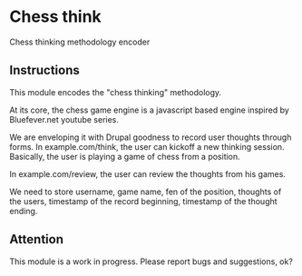 Chess think
===========

Chess thinking methodology encoder

Instructions
------------

This module encodes the "chess thinking" methodology.

At its core, the chess game engine is a javascript based engine inspired by Bluefever.net youtube series.

We are enveloping it with Drupal goodness to record user thoughts through forms. In example.com/think, the user can kickoff a new thinking session. Basically, the user is playing a game of chess from a position.

In example.com/review, the user can review the thoughts from his games.

We need to store username, game name, fen of the position, thoughts of the users, timestamp of the record beginning, timestamp of the thought ending.

Attention
---------

This module is a work in progress. Please report bugs and suggestions, ok?
